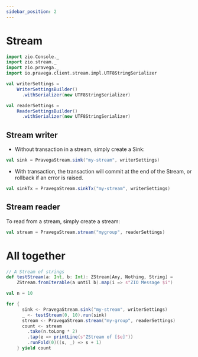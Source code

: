 ```yaml
---
sidebar_position: 2
---
```

# Stream

```scala mdoc:invisible
import zio.Console._
import zio.stream._
import zio.pravega._
import io.pravega.client.stream.impl.UTF8StringSerializer

val writerSettings =
    WriterSettingsBuilder()
      .withSerializer(new UTF8StringSerializer)

val readerSettings =
    ReaderSettingsBuilder()
      .withSerializer(new UTF8StringSerializer)


```

## Stream writer

* Without transaction in a stream, simply create a Sink:

```scala mdoc:silent
val sink = PravegaStream.sink("my-stream", writerSettings)
```
* With transaction, the transaction will commit at the end of the Stream, or rollback if an error is raised.

```scala mdoc:silent
val sinkTx = PravegaStream.sinkTx("my-stream", writerSettings)
```

## Stream reader

To read from a stream, simply create a stream:

```scala mdoc:silent
val stream = PravegaStream.stream("mygroup", readerSettings)
```


# All together 


```scala mdoc:silent
// A Stream of strings
def testStream(a: Int, b: Int): ZStream[Any, Nothing, String] =
    ZStream.fromIterable(a until b).map(i => s"ZIO Message $i")

val n = 10

for {
      sink <- PravegaStream.sink("my-stream", writerSettings)
      _ <- testStream(0, 10).run(sink)
      stream <- PravegaStream.stream("my-group", readerSettings)
      count <- stream
        .take(n.toLong * 2)
        .tap(e => printLine(s"ZStream of [$e]"))
        .runFold(0)((s, _) => s + 1)
    } yield count
```